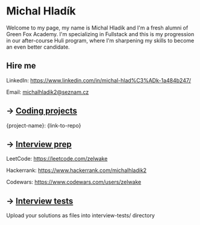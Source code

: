 # Michal Hladík

Welcome to my page, my name is Michal Hladík and I'm a fresh alumni of Green Fox Academy. I'm specializing in Fullstack and this is my progression in our after-course Huli program, where I'm sharpening my skills to become an even better candidate.

## Hire me
LinkedIn: https://www.linkedin.com/in/michal-hlad%C3%ADk-1a484b247/

Email: michalhladik2@seznam.cz

## &rarr; [Coding projects](https://github.com/green-fox-academy/definitions/tree/master/project-phase/huli/coding-projects)
{project-name}: {link-to-repo}

## &rarr; [Interview prep](https://github.com/green-fox-academy/teaching-materials/tree/master/interview)
LeetCode: https://leetcode.com/zelwake

Hackerrank: https://www.hackerrank.com/michalhladik2

Codewars: https://www.codewars.com/users/zelwake

## &rarr; [Interview tests](https://github.com/green-fox-academy/teaching-materials/tree/master/project-phase/tech-interview-tests)
Upload your solutions as files into interview-tests/ directory


